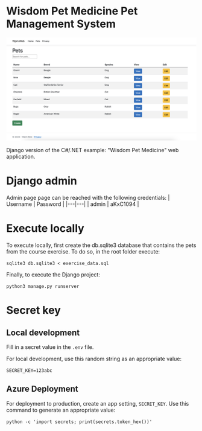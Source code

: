 # Wisdom Pet Medicine Pet Management System
![image](pet_database.png)

Django version of the C#/.NET example: "Wisdom Pet Medicine" web application.

# Django admin
Admin page page can be reached with the following credentials:
| Username  |  Password |
|---|---|
| admin  | aKxC1094  |

# Execute locally
To execute locally, first create the db.sqlite3 database that contains the pets from the course exercise. To do so, in the root folder execute:
```
sqlite3 db.sqlite3 < exercise_data.sql
```
Finally, to execute the Django project:
```
python3 manage.py runserver
```

# Secret key

## Local development

Fill in a secret value in the `.env` file.

For local development, use this random string as an appropriate value:

```shell
SECRET_KEY=123abc
```

## Azure Deployment

For deployment to production, create an app setting, `SECRET_KEY`. Use this command to generate an appropriate value:

```shell
python -c 'import secrets; print(secrets.token_hex())'
```